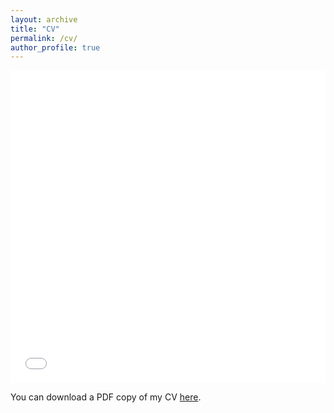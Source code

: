 ```yaml
---
layout: archive
title: "CV"
permalink: /cv/
author_profile: true
---
```


<iframe src="/files/pdf/CV_kaiqiong.pdf" width="100%" height="500" frameborder="no" border="0" marginwidth="0" marginheight="0"></iframe>

You can download a PDF copy of my CV [here](/files/pdf/CV_kaiqiong.pdf).